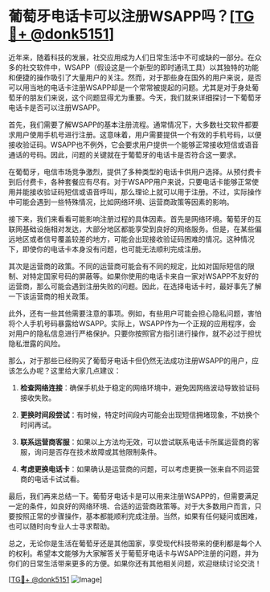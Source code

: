 # 葡萄牙电话卡可以注册WSAPP吗？[[TG💪+ @donk5151](https://t.me/s/donk5151)]

近年来，随着科技的发展，社交应用成为人们日常生活中不可或缺的一部分。在众多的社交软件中，WSAPP（假设这是一个新型的即时通讯工具）以其独特的功能和便捷的操作吸引了大量用户的关注。然而，对于那些身在国外的用户来说，是否可以用当地的电话卡注册WSAPP却是一个常常被提起的问题。尤其是对于身处葡萄牙的朋友们来说，这个问题显得尤为重要。今天，我们就来详细探讨一下葡萄牙电话卡是否可以注册WSAPP。

首先，我们需要了解WSAPP的基本注册流程。通常情况下，大多数社交软件都要求用户使用手机号进行注册。这意味着，用户需要提供一个有效的手机号码，以便接收验证码。WSAPP也不例外，它会要求用户提供一个能够正常接收短信或语音通话的号码。因此，问题的关键就在于葡萄牙的电话卡是否符合这一要求。

在葡萄牙，电信市场竞争激烈，提供了多种类型的电话卡供用户选择。从预付费卡到后付费卡，各种套餐应有尽有。对于WSAPP用户来说，只要电话卡能够正常使用并能接收验证码短信或语音呼叫，那么理论上就可以用于注册。不过，实际操作中可能会遇到一些特殊情况，比如网络环境、运营商政策等因素的影响。

接下来，我们来看看可能影响注册过程的具体因素。首先是网络环境。葡萄牙的互联网基础设施相对发达，大部分地区都能享受到良好的网络服务。但是，在某些偏远地区或者信号覆盖较差的地方，可能会出现接收验证码困难的情况。这种情况下，即使你的电话卡本身没有问题，也可能无法顺利完成注册。

其次是运营商的政策。不同的运营商可能会有不同的规定，比如对国际短信的限制、对特定国家号码的屏蔽等。如果你使用的电话卡来自一家对WSAPP不友好的运营商，那么可能会遇到注册失败的问题。因此，在选择电话卡时，最好事先了解一下该运营商的相关政策。

此外，还有一些其他需要注意的事项。例如，有些用户可能会担心隐私问题，害怕将个人手机号码暴露给WSAPP。实际上，WSAPP作为一个正规的应用程序，会对用户的隐私信息进行严格保护。只要你按照官方指引进行操作，就不必过于担忧隐私泄露的风险。

那么，对于那些已经购买了葡萄牙电话卡但仍然无法成功注册WSAPP的用户，应该怎么办呢？这里给大家几点建议：

1. **检查网络连接**：确保手机处于稳定的网络环境中，避免因网络波动导致验证码接收失败。
   
2. **更换时间段尝试**：有时候，特定时间段内可能会出现短信拥堵现象，不妨换个时间再试。

3. **联系运营商客服**：如果以上方法均无效，可以尝试联系电话卡所属运营商的客服，询问是否存在技术故障或其他限制条件。

4. **考虑更换电话卡**：如果确认是运营商的问题，可以考虑更换一张来自不同运营商的电话卡试试看。

最后，我们再来总结一下。葡萄牙电话卡是可以用来注册WSAPP的，但需要满足一定的条件，如良好的网络环境、合适的运营商政策等。对于大多数用户而言，只要按照正常的步骤操作，基本都能顺利完成注册。当然，如果有任何疑问或困难，也可以随时向专业人士寻求帮助。

总之，无论你是生活在葡萄牙还是其他国家，享受现代科技带来的便利都是每个人的权利。希望本文能够为大家解答关于葡萄牙电话卡与WSAPP注册的问题，并为你们的日常生活带来更多的方便。如果你还有其他相关问题，欢迎继续讨论交流！

[[TG💪+ @donk5151](https://t.me/s/donk5151) ![Image](https://i.postimg.cc/rwNCRYN7/Snipaste-2025-04-30-17-27-05.png)]